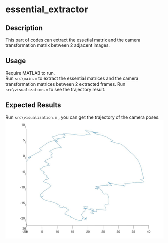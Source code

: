 # essential_extractor
## Description
This part of codes can extract the essetial matrix and the camera transformation matrix between 2 adjacent images.
## Usage
Require MATLAB to run.  
Run ```src\main.m``` to extract the essential matrices and the camera transformation matrices between 2 extracted frames. Run ```src\visualization.m``` to see the trajectory result.
## Expected Results 
Run ```src\visualization.m``` , you can get the trajectory of the camera poses.  
![](https://raw.githubusercontent.com/ernestcai/HelloSLAM/epipolar-dev/presentation/pics/trajectory.jpg)